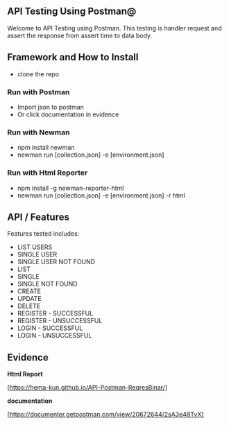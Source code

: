 ## API Testing Using Postman@
Welcome to API Testing using Postman. This testing is handler request and assert the response from assert time to data body.


## Framework and How to Install
- clone the repo

### Run with Postman
- Import json to postman
- Or click documentation in evidence

### Run with Newman
- npm install newman 
- newman run [collection.json] -e [environment.json]

### Run with Html Reporter
- npm install -g newman-reporter-html
- newman run [collection.json] -e [environment.json] -r html

## API / Features
Features tested includes:
- LIST USERS
- SINGLE USER
- SINGLE USER NOT FOUND
- LIST <RESOURCE>
- SINGLE <RESOURCE>
- SINGLE <RESOURCE> NOT FOUND
- CREATE
- UPDATE
- DELETE
- REGISTER - SUCCESSFUL
- REGISTER - UNSUCCESSFUL
- LOGIN - SUCCESSFUL
- LOGIN - UNSUCCESSFUL

## Evidence

**Html Report**

[https://hema-kun.github.io/API-Postman-ReqresBinar/]

**documentation**

[https://documenter.getpostman.com/view/20672644/2sA3e48TvX]
